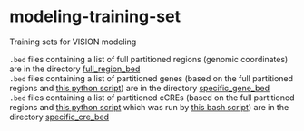 # modeling-training-set
Training sets for VISION modeling

`.bed` files containing a list of full partitioned regions (genomic coordinates) are in the directory [full_region_bed](https://github.com/usevision/modeling-training-set/tree/master/full_region_bed)<br />
`.bed` files containing a list of partitioned genes (based on the full partitioned regions and [this python script](https://github.com/usevision/modeling-training-set/blob/master/scripts/finding_set_for_genes_and_cres_08/gene_sets.py)) are in the directory [specific_gene_bed](https://github.com/usevision/modeling-training-set/tree/master/specific_gene_bed)<br />
`.bed` files containing a list of partitioned cCREs (based on the full partitioned regions and [this python script](https://github.com/usevision/modeling-training-set/blob/master/scripts/finding_set_for_genes_and_cres_08/cre_sets.py) which was run by [this bash script](https://github.com/usevision/modeling-training-set/blob/master/scripts/finding_set_for_genes_and_cres_08/run_cre_sets.sh)) are in the directory [specific_cre_bed](https://github.com/usevision/modeling-training-set/tree/master/specific_cre_bed)<br /> 
